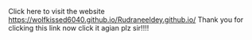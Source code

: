 Click here to visit the website https://wolfkissed6040.github.io/Rudraneeldey.github.io/
Thank you for clicking this link now click it agian plz sir!!!!
